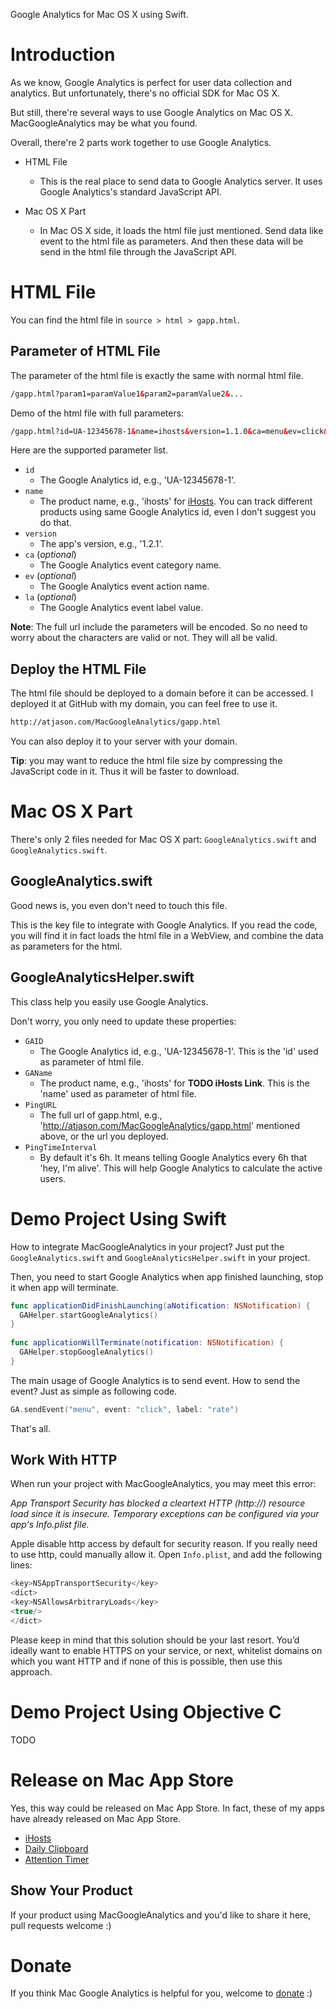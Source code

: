 Google Analytics for Mac OS X using Swift.


# Introduction
As we know, Google Analytics is perfect for user data collection and analytics. But unfortunately, there's no official SDK for Mac OS X.

But still, there're several ways to use Google Analytics on Mac OS X. MacGoogleAnalytics may be what you found.

Overall, there're 2 parts work together to use Google Analytics.

- HTML File
  - This is the real place to send data to Google Analytics server. It uses Google Analytics's standard JavaScript API.

- Mac OS X Part
  - In Mac OS X side, it loads the html file just mentioned. Send data like event to the html file as parameters. And then these data will be send in the html file through the JavaScript API.

# HTML File
You can find the html file in `source > html > gapp.html`.

## Parameter of HTML File
The parameter of the html file is exactly the same with normal html file.

```html
/gapp.html?param1=paramValue1&param2=paramValue2&...
```

Demo of the html file with full parameters:

```html
/gapp.html?id=UA-12345678-1&name=ihosts&version=1.1.0&ca=menu&ev=click&la=rate
```

Here are the supported parameter list.

- `id`
  - The Google Analytics id, e.g., 'UA-12345678-1'.
- `name`
  - The product name, e.g., 'ihosts' for [iHosts](http://ex.toolinbox.net/ga/url.html?utm_medium=ihosts&utm_source=GitHub&id=UA-26569268-10&url=https%3a%2f%2fitunes.apple.com%2fapp%2fid1102004240%3fls%3d1%26mt%3d12). You can track different products using same Google Analytics id, even I don't suggest you do that. 
- `version`
  - The app's version, e.g., '1.2.1'.
- `ca` (*optional*)
  - The Google Analytics event category name.
- `ev` (*optional*)
  - The Google Analytics event action name.
- `la` (*optional*)
  - The Google Analytics event label value.

**Note**: The full url include the parameters will be encoded. So no need to worry about the characters are valid or not. They will all be valid.

## Deploy the HTML File
The html file should be deployed to a domain before it can be accessed. I deployed it at GitHub with my domain, you can feel free to use it.

```html
http://atjason.com/MacGoogleAnalytics/gapp.html
```

You can also deploy it to your server with your domain.

**Tip**: you may want to reduce the html file size by compressing the JavaScript code in it. Thus it will be faster to download.

# Mac OS X Part
There's only 2 files needed for Mac OS X part: `GoogleAnalytics.swift` and `GoogleAnalytics.swift`.

## GoogleAnalytics.swift
Good news is, you even don't need to touch this file.

This is the key file to integrate with Google Analytics. If you read the code, you will find it in fact loads the html file in a WebView, and combine the data as parameters for the html.

## GoogleAnalyticsHelper.swift
This class help you easily use Google Analytics.

Don't worry, you only need to update these properties:

- `GAID`
  - The Google Analytics id, e.g., 'UA-12345678-1'. This is the 'id' used as parameter of html file.
- `GAName`
  - The product name, e.g., 'ihosts' for **TODO iHosts Link**. This is the 'name' used as parameter of html file. 
- `PingURL`
  - The full url of gapp.html, e.g., 'http://atjason.com/MacGoogleAnalytics/gapp.html' mentioned above, or the url you deployed.
- `PingTimeInterval`
  - By default it's 6h. It means telling Google Analytics every 6h that 'hey, I'm alive'. This will help Google Analytics to calculate the active users.

# Demo Project Using Swift
How to integrate MacGoogleAnalytics in your project? Just put the `GoogleAnalytics.swift` and `GoogleAnalyticsHelper.swift` in your project.

Then, you need to start Google Analytics when app finished launching, stop it when app will terminate.

```swift
func applicationDidFinishLaunching(aNotification: NSNotification) {    
  GAHelper.startGoogleAnalytics()
}
  
func applicationWillTerminate(notification: NSNotification) {
  GAHelper.stopGoogleAnalytics()
}
```

The main usage of Google Analytics is to send event. How to send the event? Just as simple as following code.

```swift
GA.sendEvent("menu", event: "click", label: "rate")
```

That's all.

## Work With HTTP
When run your project with MacGoogleAnalytics, you may meet this error:

*App Transport Security has blocked a cleartext HTTP (http://) resource load since it is insecure. Temporary exceptions can be configured via your app's Info.plist file.*

Apple disable http access by default for security reason. If you really need to use http, could manually allow it. Open `Info.plist`, and add the following lines:

```swift
<key>NSAppTransportSecurity</key>
<dict>
<key>NSAllowsArbitraryLoads</key>
<true/>
</dict>
```

Please keep in mind that this solution should be your last resort. You’d ideally want to enable HTTPS on your service, or next, whitelist domains on which you want HTTP and if none of this is possible, then use this approach.

# Demo Project Using Objective C
TODO

# Release on Mac App Store
Yes, this way could be released on Mac App Store. In fact, these of my apps have already released on Mac App Store.

- [iHosts](http://ex.toolinbox.net/ga/url.html?utm_medium=ihosts&utm_source=GitHub&id=UA-26569268-10&url=https%3a%2f%2fitunes.apple.com%2fapp%2fid1102004240%3fls%3d1%26mt%3d12)
- [Daily Clipboard](http://ex.toolinbox.net/ga/url.html?utm_medium=clip&utm_source=GitHub&id=UA-26569268-10&url=https%3a%2f%2fitunes.apple.com%2fapp%2fid1056935452%3fls%3d1%26mt%3d12)
- [Attention Timer](http://ex.toolinbox.net/ga/url.html?utm_medium=timer&utm_source=GitHub&id=UA-26569268-10&url=https%3a%2f%2fitunes.apple.com%2fapp%2fid1062139745%3fls%3d1%26mt%3d12)

## Show Your Product
If your product using MacGoogleAnalytics and you'd like to share it here, pull requests welcome :)


# Donate
If you think Mac Google Analytics is helpful for you, welcome to [donate](https://www.paypal.com/cgi-bin/webscr?cmd=_xclick&business=quietjason%40gmail%2ecom&lc=US&item_name=Mac%20Google%20Analytics&button_subtype=services&currency_code=USD&bn=PP%2dBuyNowBF%3abtn_buynow_SM%2egif%3aNonHosted) :)


